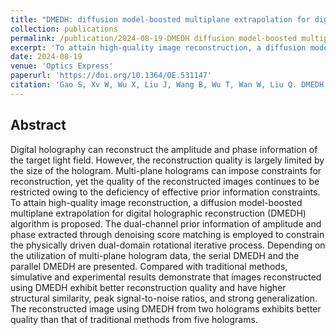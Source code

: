 ```yaml
---
title: "DMEDH: diffusion model-boosted multiplane extrapolation for digital holographic reconstruction (JCR-Q2, First author)"
collection: publications
permalink: /publication/2024-08-19-DMEDH diffusion model-boosted multiplane extrapolation for digital holographic reconstruction
excerpt: 'To attain high-quality image reconstruction, a diffusion model-boosted multiplane extrapolation for digital holographic reconstruction (DMEDH) algorithm is proposed.'
date: 2024-08-19
venue: 'Optics Express'
paperurl: 'https://doi.org/10.1364/OE.531147'
citation: 'Gao S, Xv W, Wu X, Liu J, Wang B, Wu T, Wan W, Liu Q. DMEDH: diffusion model-boosted multiplane extrapolation for digital holographic reconstruction. Optics Express. 2024, 32(18):31920-31938. https://opg.optica.org/oe/viewmedia.cfm?uri=oe-32-18-31920&seq=0'
---
```



## Abstract
Digital holography can reconstruct the amplitude and phase information of the target light field. However, the reconstruction quality is largely limited by the size of the hologram. Multi-plane holograms can impose constraints for reconstruction, yet the quality of the reconstructed images continues to be restricted owing to the deficiency of effective prior information constraints. To attain high-quality image reconstruction, a diffusion model-boosted multiplane extrapolation for digital holographic reconstruction (DMEDH) algorithm is proposed. The dual-channel prior information of amplitude and phase extracted through denoising score matching is employed to constrain the physically driven dual-domain rotational iterative process. Depending on the utilization of multi-plane hologram data, the serial DMEDH and the parallel DMEDH are presented. Compared with traditional methods, simulative and experimental results demonstrate that images reconstructed using DMEDH exhibit better reconstruction quality and have higher structural similarity, peak signal-to-noise ratios, and strong generalization. The reconstructed image using DMEDH from two holograms exhibits better quality than that of traditional methods from five holograms.


